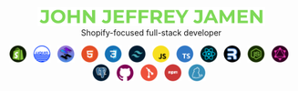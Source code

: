 <!--Name-->

<p align="center">
    <img src="assets/name.png" alt="jj-jamen" width="400"/>
    <br>
    <span>Shopify-focused full-stack developer</span>
</p>

<!--Tech Stack and Tools-->

<p align="center">
<img src="assets/shopify.png" alt="Shopify" width="30"/> &nbsp;
<img src="assets/shopify-liquid.png" alt="shopify-liquid" width="30"/> &nbsp;
<img src="assets/shopify-hydrogen.png" alt="shopify-hydrogen" width="30"/> &nbsp;
<img src="assets/html.png" alt="html" width="30"/> &nbsp;
<img src="assets/css.png" alt="css" width="30"/> &nbsp;
<img src="assets/tailwind-css.png" alt="tailwind" width="30"/> &nbsp;
<img src="assets/javascript.png" alt="JavaScript" width="30"/> &nbsp;
<img src="assets/typescript.png" alt="typescript" width="30"/> &nbsp;
<img src="assets/react-js.png" alt="react" width="30"/> &nbsp;
<img src="assets/remix.png" alt="remix" width="30"/> &nbsp;
<img src="assets/node-js.png" alt="node" width="30"/> &nbsp;
<img src="assets/graphQL.png" alt="graph" width="30"/> &nbsp;
<img src="assets/postgreSQL.png" alt="postgresql" width="30"/> &nbsp;
<img src="assets/github.png" alt="github" width="30"/> &nbsp;
<img src="assets/git.png" alt="git" width="30"/> &nbsp;
<img src="assets/npm.png" alt="npm" width="30"/> &nbsp;
<img src="assets/yarn.png" alt="yarn" width="30"/> &nbsp;
</p>

<!--Projects-->